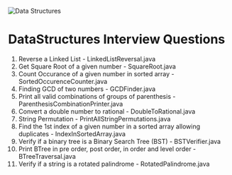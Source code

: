 ![Data Structures](https://3.bp.blogspot.com/-aQNOpvozWPY/VxDwH9I7rkI/AAAAAAAALBw/HV8HnUoejgoeg1GeVbF9lsbXpIKF6Q7mwCLcB/s1600/data-structures.png)

# DataStructures Interview Questions



1. Reverse a Linked List - LinkedListReversal.java
2. Get Square Root of a given number - SquareRoot.java
3. Count Occurance of a given number in sorted array - SortedOccurenceCounter.java
4. Finding GCD of two numbers - GCDFinder.java
5. Print all valid combinations of groups of parenthesis - ParenthesisCombinationPrinter.java
6. Convert a double number to rational - DoubleToRational.java
7. String Permutation - PrintAllStringPermutations.java
8. Find the 1st index of a given number in a sorted array allowing duplicates - IndexInSortedArray.java
9. Verify if a binary tree is a Binary Search Tree (BST) - BSTVerifier.java
10. Print BTree in pre order, post order, in order and level order - BTreeTraversal.java
11. Verify if a string is a rotated palindrome - RotatedPalindrome.java